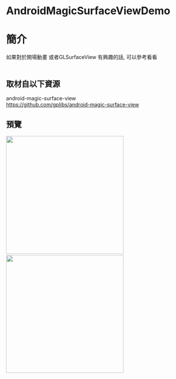 # AndroidMagicSurfaceViewDemo

簡介
==================================
如果對於開場動畫 或者GLSurfaceView 有興趣的話, 可以參考看看                                   

取材自以下資源
--------
android-magic-surface-view                                   
https://github.com/gplibs/android-magic-surface-view
                              
預覽
--------
<p align="left">
  <img src="https://i.imgur.com/NEp8Uwe.png" width="320"/>
    
  <img src="https://i.imgur.com/eQAF7hp.png" width="320"/>
</p>                  

